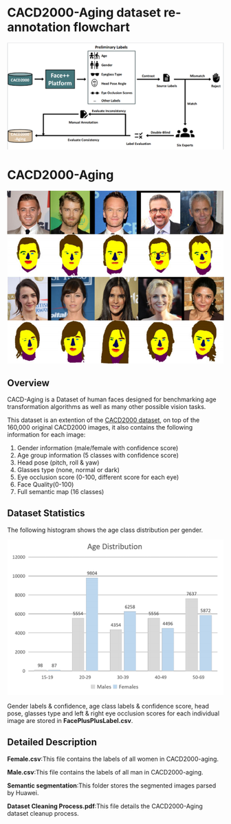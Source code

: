 # CACD2000-Aging dataset re-annotation flowchart
<div><img src=./images/dataset_pipeline.png></div>

# CACD2000-Aging

<div><img src=./images/dataset_samples.jpg></div>

## Overview
CACD-Aging is a Dataset of human faces designed for benchmarking age transformation algorithms as well as many other possible vision tasks.

This dataset is an extention of the [CACD2000 dataset](http://bcsiriuschen.github.io/CARC/), on top of the 160,000 original CACD2000 images, it also contains the following information for each image:
1. Gender information (male/female with confidence score)
2. Age group information (5 classes with confidence score)
3. Head pose (pitch, roll & yaw)
4. Glasses type (none, normal or dark)
5. Eye occlusion score (0-100, different score for each eye)
6. Face Quality(0-100)
8. Full semantic map (16 classes)

## Dataset Statistics
The following histogram shows the age class distribution per gender.

<div><img src=./images/age_distribution.png></div>

Gender labels & confidence, age class labels & confidence score, head pose, glasses type and left & right eye occlusion scores for each individual image are stored in **FacePlusPlusLabel.csv**.

## Detailed Description

**Female.csv**:This file contains the labels of all women in CACD2000-aging.

**Male.csv**:This file contains the labels of all man in CACD2000-aging.

**Semantic segmentation**:This folder stores the segmented images parsed by Huawei.

**Dataset Cleaning Process.pdf**:This file details the CACD2000-Aging dataset cleanup process.
